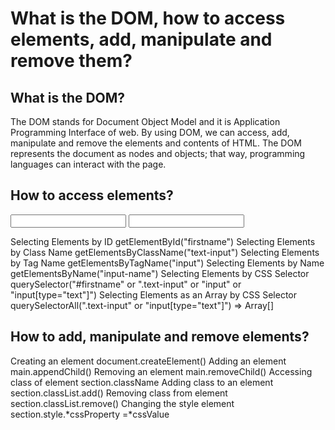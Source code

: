 # What is the DOM, how to access elements, add, manipulate and remove them?

## What is the DOM?

The DOM stands for Document Object Model and it is Application Programming Interface of web.
By using DOM, we can access, add, manipulate and remove the elements and contents of HTML.
The DOM represents the document as nodes and objects; that way, programming languages can interact with the page.

## How to access elements?

<input type="text" id="firstname" name="input-name" class="text-input">
<input type="text" id="lastname" name="input-name" class="text-input">
<script>
   let firstNameInput = document.getElementById("firstname");
</script>

Selecting Elements by ID                           getElementById("firstname")
Selecting Elements by Class Name                   getElementsByClassName("text-input")
Selecting Elements by Tag Name                     getElementsByTagName("input")
Selecting Elements by Name                         getElementsByName("input-name")
Selecting Elements by CSS Selector                 querySelector("#firstname" or ".text-input" or "input" or "input[type="text"]")
Selecting Elements as an Array by CSS Selector     querySelectorAll(".text-input" or "input[type="text"]") =>     Array[]

## How to add, manipulate and remove elements?

<main>

</main>
<script>
   let main = document.querySelector("main");
   let section = document.createElement("section")
   main.appendChild(section)
   section.innerHTML = "This is a section"
   section.style.backgroundColor = 'blue'
   section.parentNode
   main.removeChild(section)
</script>

Creating an element                                document.createElement()
Adding an element                                  main.appendChild()
Removing an element                                main.removeChild()
Accessing class of element                         section.className
Adding class to an element                         section.classList.add()
Removing class from element                        section.classList.remove()
Changing the style element                         section.style.*cssProperty =*cssValue
